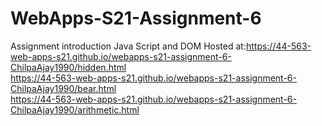 # WebApps-S21-Assignment-6
Assignment introduction Java Script and DOM
Hosted at:<https://44-563-web-apps-s21.github.io/webapps-s21-assignment-6-ChilpaAjay1990/hidden.html>
<br>
<https://44-563-web-apps-s21.github.io/webapps-s21-assignment-6-ChilpaAjay1990/bear.html>
<br>
<https://44-563-web-apps-s21.github.io/webapps-s21-assignment-6-ChilpaAjay1990/arithmetic.html>
<br>

